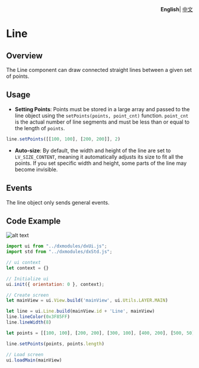 <p align="right">
    <b>English</b>| <a href="./README_CN.md">中文</a>
</p>


# Line

## Overview

The Line component can draw connected straight lines between a given set of points.

## Usage

- **Setting Points**: Points must be stored in a large array and passed to the line object using the `setPoints(points, point_cnt)` function. `point_cnt` is the actual number of line segments and must be less than or equal to the length of `points`.

```js
line.setPoints([[100, 100], [200, 200]], 2)
```

- **Auto-size**: By default, the width and height of the line are set to `LV_SIZE_CONTENT`, meaning it automatically adjusts its size to fit all the points. If you set specific width and height, some parts of the line may become invisible.

## Events

The line object only sends general events.

## Code Example

![alt text](line.png)

```js
import ui from "../dxmodules/dxUi.js";
import std from "../dxmodules/dxStd.js";

// ui context
let context = {}

// Initialize ui
ui.init({ orientation: 0 }, context);

// Create screen
let mainView = ui.View.build('mainView', ui.Utils.LAYER.MAIN)

let line = ui.Line.build(mainView.id + 'Line', mainView)
line.lineColor(0x3F85FF)
line.lineWidth(8)

let points = [[100, 100], [200, 200], [300, 100], [400, 200], [500, 50], [100, 100]]

line.setPoints(points, points.length)

// Load screen
ui.loadMain(mainView)
```